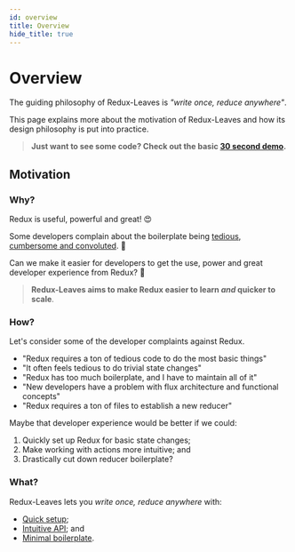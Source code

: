 ```yaml
---
id: overview
title: Overview
hide_title: true
---
```


# Overview

The guiding philosophy of Redux-Leaves is *"write once, reduce anywhere"*.

This page explains more about the motivation of Redux-Leaves and how its design philosophy is put into practice.

> **Just want to see some code? Check out the basic [30 second demo](examples/basicExample.md).**

## Motivation

### Why?

Redux is useful, powerful and great! :heart_eyes:

Some developers complain about the boilerplate being [tedious, cumbersome and convoluted](https://medium.com/@Charles_Stover/no-boilerplate-global-state-management-in-react-41e905944eb7). :grimacing:

Can we make it easier for developers to get the use, power and great developer experience from Redux? :thinking:

> **Redux-Leaves aims to make Redux easier to learn *and* quicker to scale**.

### How?

Let's consider some of the developer complaints against Redux.

* "Redux requires a ton of tedious code to do the most basic things"
* "It often feels tedious to do trivial state changes"
* "Redux has too much boilerplate, and I have to maintain all of it"
* "New developers have a problem with flux architecture and functional concepts"
* "Redux requires a ton of files to establish a new reducer"

Maybe that developer experience would be better if we could:
1. Quickly set up Redux for basic state changes;
2. Make working with actions more intuitive; and
3. Drastically cut down reducer boilerplate?

### What?

Redux-Leaves lets you *write once, reduce anywhere* with:
- [Quick setup](features.md#quick-setup);
- [Intuitive API](features.md#intuitive-api); and
- [Minimal boilerplate](features.md#minimal-boilerplate).